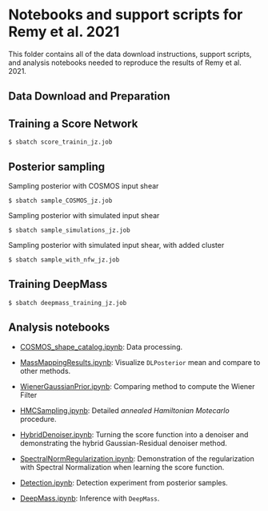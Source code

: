 # Notebooks and support scripts for Remy et al. 2021

This folder contains all of the data download instructions, support scripts,
and analysis notebooks needed to reproduce the results of Remy et al. 2021.

## Data Download and Preparation


## Training a Score Network
```
$ sbatch score_trainin_jz.job
```

## Posterior sampling

Sampling posterior with COSMOS input shear
```
$ sbatch sample_COSMOS_jz.job
```

Sampling posterior with simulated input shear
```
$ sbatch sample_simulations_jz.job
```

Sampling posterior with simulated input shear, with added cluster
```
$ sbatch sample_with_nfw_jz.job
```

## Training DeepMass 
```
$ sbatch deepmass_training_jz.job
```

## Analysis notebooks

- [COSMOS_shape_catalog.ipynb](https://github.com/CosmoStat/jax-lensing/blob/master/papers/Remy2021/COSMOS_shape_catalog.ipynb): Data processing.

- [MassMappingResults.ipynb](https://github.com/CosmoStat/jax-lensing/blob/master/papers/Remy2021/MassMappingResults.ipynb): Visualize `DLPosterior` mean and compare to other methods.

- [WienerGaussianPrior.ipynb](https://github.com/CosmoStat/jax-lensing/blob/master/papers/Remy2021/WienerGaussianPrior.ipynb): Comparing method to compute the Wiener Filter

- [HMCSampling.ipynb](https://github.com/CosmoStat/jax-lensing/blob/master/papers/Remy2021/HMCSampling.ipynb): Detailed *annealed Hamiltonian Motecarlo* procedure.

- [HybridDenoiser.ipynb](https://github.com/CosmoStat/jax-lensing/blob/master/papers/Remy2021/HybridDenoiser.ipynb): Turning the score function into a denoiser and demonstrating the hybrid Gaussian-Residual denoiser method.

- [SpectralNormRegularization.ipynb](https://github.com/CosmoStat/jax-lensing/blob/master/papers/Remy2021/SpectralNormRegularization.ipynb): Demonstration of the regularization with Spectral Normalization when learning the score function.

- [Detection.ipynb](https://github.com/CosmoStat/jax-lensing/blob/master/papers/Remy2021/Detection.ipynb): Detection experiment from posterior samples.

- [DeepMass.ipynb](https://github.com/CosmoStat/jax-lensing/blob/master/papers/Remy2021/DeepMass.ipynb): Inference with `DeepMass`.